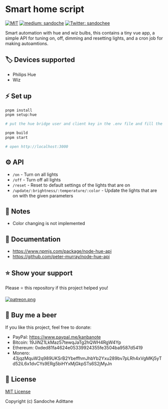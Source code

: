 # Smart home script

<p>
  <a href="/LICENSE"><img src="https://img.shields.io/github/license/mashape/apistatus.svg" alt="MIT"></a>
  <a href="https://medium.com/@sandoche" target="_blank"><img src="https://badgen.net/badge/icon/medium?icon=medium&label" alt="medium: sandoche"></a>
  <a href="https://twitter.com/sandochee">
    <img alt="Twitter: sandochee" src="https://img.shields.io/twitter/follow/sandochee.svg?style=social" target="_blank" />
  </a>
</p>

Smart automation with hue and wiz bulbs, this contains a tiny vue app, a simple API for tuning on, off, dimming and resetting lights, and a cron job for making autoamtions.

## 🏷️ Devices supported

- Philips Hue
- Wiz

## ⚡ Set up

```bash
pnpm install
pnpm setup:hue

# put the hue bridge user and client key in the .env file and fill the other variables

pnpm build
pnpm start

# open http://localhost:3000
```

## ⚙️ API

- `/on` - Turn on all lights
- `/off` - Turn off all lights
- `/reset` - Reset to default settings of the lights that are on
- `/update/:brightness/:temperature/:color` - Update the lights that are on with the given parameters

## 📝 Notes

- Color changing is not implemented

## 📖 Documentation

- https://www.npmjs.com/package/node-hue-api
- https://github.com/peter-murray/node-hue-api

## ⭐️ Show your support

Please ⭐️ this repository if this project helped you!

<a href="https://www.patreon.com/sandoche">[![patreon.png](https://c5.patreon.com/external/logo/become_a_patron_button.png)](https://www.patreon.com/sandoche)</a>

## 🍺 Buy me a beer

If you like this project, feel free to donate:

- PayPal: https://www.paypal.me/kanbanote
- Bitcoin: 19JiNZ1LkMaz57tewqJaTg2hQWH4RgW4Yp
- Ethereum: 0xded81fa4624e05339924355fe3504ba9587d5419
- Monero: 43jqzMquW2q989UKSrB2YbeffhmJhbYb2Yxu289bv7pLRh4xVgMKj5yTd52iL6x1dvCYs9ERg5biHYxMjGkpSTs6S2jMyJn

## 📄 License

[MIT License](./LICENSE)

Copyright (c) Sandoche Adittane
